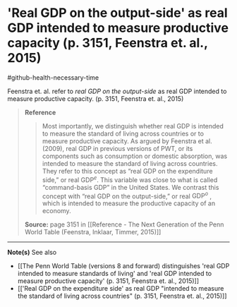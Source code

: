 # 'Real GDP on the output-side' as real GDP intended to measure productive capacity (p. 3151, Feenstra et. al., 2015)
#github-health-necessary-time 

Feenstra et. al. refer to *real GDP on the output-side* as real GDP intended to measure productive capacity. (p. 3151, Feenstra et. al., 2015)

>**Reference**
>>Most importantly, we distinguish whether real GDP is intended to measure the standard of living across countries or to measure productive capacity. As argued by Feenstra et al. (2009), real GDP in previous versions of PWT, or its components such as consumption or domestic absorption, was intended to measure the standard of living across countries. They refer to this concept as “real GDP on the expenditure side,” or real $\text{GDP}^{e}$. This variable was close to what is called “command-basis GDP” in the United States. We contrast this concept with “real GDP on the output-side,” or real $\text{GDP}^{o}$ , which is intended to measure the productive capacity of an economy.
>
>**Source:** page 3151 in [[Reference - The Next Generation of the Penn World Table (Feenstra, Inklaar, Timmer, 2015)]]



---------------

**Note(s)**
See also
- [[The Penn World Table (versions 8 and forward) distinguishes 'real GDP intended to measure standards of living' and 'real GDP intended to measure productive capacity' (p. 3151, Feenstra et. al., 2015)]]
- [['Real GDP on the expenditure side' as real GDP "intended to measure the standard of living across countries" (p. 3151, Feenstra et. al., 2015)]]